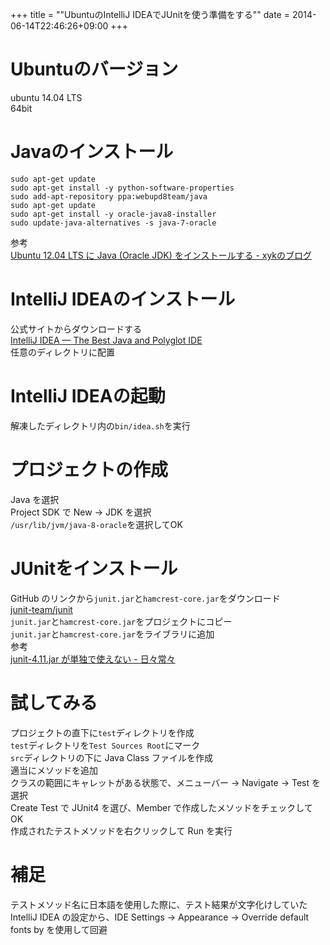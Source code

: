 +++
title = ""UbuntuのIntelliJ IDEAでJUnitを使う準備をする""
date = 2014-06-14T22:46:26+09:00
+++

# Ubuntuのバージョン
ubuntu 14.04 LTS  
64bit

# Javaのインストール
```
sudo apt-get update
sudo apt-get install -y python-software-properties
sudo add-apt-repository ppa:webupd8team/java
sudo apt-get update
sudo apt-get install -y oracle-java8-installer
sudo update-java-alternatives -s java-7-oracle
```
参考  
[Ubuntu 12.04 LTS に Java (Oracle JDK) をインストールする - xykのブログ](http://xyk.hatenablog.com/entry/2013/10/15/175623)

# IntelliJ IDEAのインストール
公式サイトからダウンロードする  
[IntelliJ IDEA — The Best Java and Polyglot IDE](http://www.jetbrains.com/idea/)  
任意のディレクトリに配置

# IntelliJ IDEAの起動
解凍したディレクトリ内の`bin/idea.sh`を実行

# プロジェクトの作成
Java を選択  
Project SDK で New -> JDK を選択  
`/usr/lib/jvm/java-8-oracle`を選択してOK

# JUnitをインストール
GitHub のリンクから`junit.jar`と`hamcrest-core.jar`をダウンロード  
[junit-team/junit](https://github.com/junit-team/junit)  
`junit.jar`と`hamcrest-core.jar`をプロジェクトにコピー  
`junit.jar`と`hamcrest-core.jar`をライブラリに追加  
参考  
[junit-4.11.jar が単独で使えない - 日々常々](http://d.hatena.ne.jp/irof/20130110/p1)

# 試してみる
プロジェクトの直下に`test`ディレクトリを作成  
`test`ディレクトリを`Test Sources Root`にマーク  
`src`ディレクトリの下に Java Class ファイルを作成  
適当にメソッドを追加  
クラスの範囲にキャレットがある状態で、メニューバー -> Navigate -> Test を選択  
Create Test で JUnit4 を選び、Member で作成したメソッドをチェックして OK  
作成されたテストメソッドを右クリックして Run を実行

# 補足
テストメソッド名に日本語を使用した際に、テスト結果が文字化けしていた  
IntelliJ IDEA の設定から、IDE Settings -> Appearance -> Override default fonts by を使用して回避
